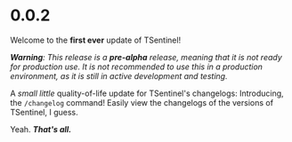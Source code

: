# 0.0.2

Welcome to the **first ever** update of TSentinel!

_**Warning**: This release is a **pre-alpha** release, meaning that it is not ready for production use. It is not
recommended to use this in a production environment, as it is still in active development and testing._

A _small little_ quality-of-life update for TSentinel's changelogs: Introducing, the `/changelog` command! Easily view
the changelogs of the versions of TSentinel, I guess.

Yeah. **_That's all._**

